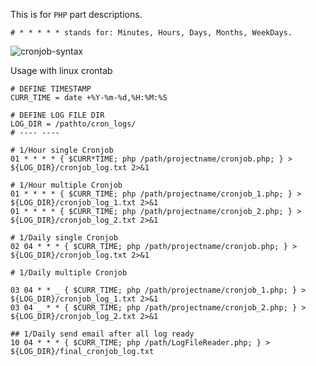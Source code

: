 This is for `PHP` part descriptions.

```
# * * * * * stands for: Minutes, Hours, Days, Months, WeekDays.
```

![cronjob-syntax](https://raw.githubusercontent.com/senkoraku552/linux-crontab-staffs/main/images/cronjob_syntax.webp?raw=true)

Usage with linux crontab

```
# DEFINE TIMESTAMP
CURR_TIME = date +%Y-%m-%d,%H:%M:%S

# DEFINE LOG FILE DIR
LOG_DIR = /pathto/cron_logs/
# ---- ----

# 1/Hour single Cronjob
01 * * * * { $CURR*TIME; php /path/projectname/cronjob.php; } > ${LOG_DIR}/cronjob_log.txt 2>&1

# 1/Hour multiple Cronjob
01 * * * * { $CURR_TIME; php /path/projectname/cronjob_1.php; } > ${LOG_DIR}/cronjob_log_1.txt 2>&1
01 * * * * { $CURR_TIME; php /path/projectname/cronjob_2.php; } > ${LOG_DIR}/cronjob_log_2.txt 2>&1

# 1/Daily single Cronjob
02 04 * * * { $CURR_TIME; php /path/projectname/cronjob.php; } > ${LOG_DIR}/cronjob_log.txt 2>&1

# 1/Daily multiple Cronjob

03 04 * * _ { $CURR_TIME; php /path/projectname/cronjob_1.php; } > ${LOG_DIR}/cronjob_log_1.txt 2>&1
03 04 _ * * { $CURR_TIME; php /path/projectname/cronjob_2.php; } > ${LOG_DIR}/cronjob_log_2.txt 2>&1

## 1/Daily send email after all log ready
10 04 * * * { $CURR_TIME; php /path/LogFileReader.php; } > ${LOG_DIR}/final_cronjob_log.txt
```
